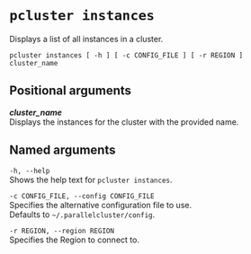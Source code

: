 # `pcluster instances`<a name="pcluster.instances"></a>

Displays a list of all instances in a cluster\.

```
pcluster instances [ -h ] [ -c CONFIG_FILE ] [ -r REGION ] cluster_name
```

## Positional arguments<a name="pcluster.instances.arg"></a>

***cluster\_name***  
Displays the instances for the cluster with the provided name\.

## Named arguments<a name="pcluster.instances.namedarg"></a>

`-h, --help`  
Shows the help text for `pcluster instances`\.

`-c CONFIG_FILE, --config CONFIG_FILE`  
Specifies the alternative configuration file to use\.  
Defaults to `~/.parallelcluster/config`\.

`-r REGION, --region REGION`  
Specifies the Region to connect to\.